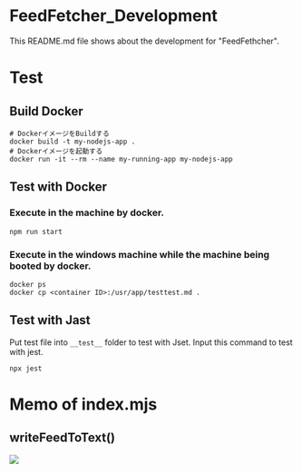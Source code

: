 # FeedFetcher_Development
This README.md file shows about the development for "FeedFethcher".

# Test

## Build Docker

```dosbatch
# DockerイメージをBuildする
docker build -t my-nodejs-app .
# Dockerイメージを起動する
docker run -it --rm --name my-running-app my-nodejs-app
```

## Test with Docker

### Execute in the machine by docker.

```dosbatch
npm run start
```

### Execute in the windows machine while the machine being booted by docker.

```dosbatch
docker ps
docker cp <container ID>:/usr/app/testtest.md .
```

## Test with Jast
Put test file into `__test__` folder to test with Jset.
Input this command to test with jest.

```dosbatch
npx jest
```

# Memo of index.mjs

## writeFeedToText()

![](memo_writeFeedToText.jpg)

